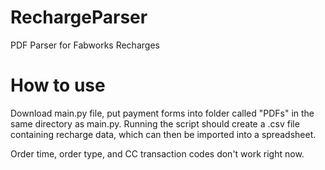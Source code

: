# RechargeParser
PDF Parser for Fabworks Recharges

# How to use

Download main.py file, put payment forms into folder called "PDFs" in the same directory as main.py.
Running the script should create a .csv file containing recharge data, which can then be imported into a spreadsheet.

Order time, order type, and CC transaction codes don't work right now.
